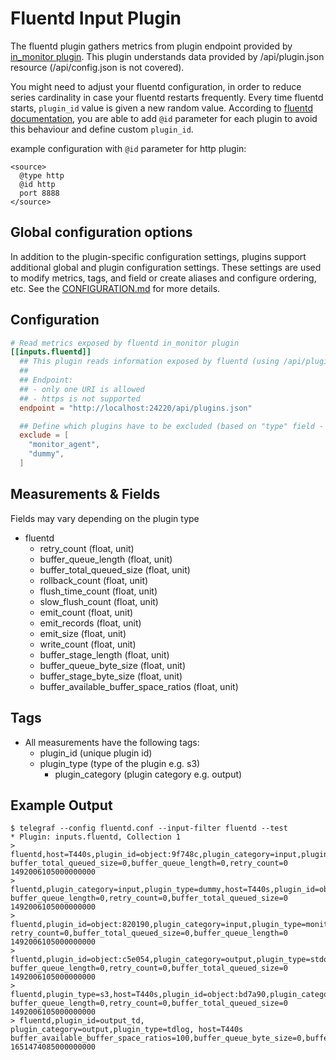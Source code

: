 # Fluentd Input Plugin

The fluentd plugin gathers metrics from plugin endpoint provided by [in_monitor
plugin][1].  This plugin understands data provided by /api/plugin.json resource
(/api/config.json is not covered).

You might need to adjust your fluentd configuration, in order to reduce series
cardinality in case your fluentd restarts frequently. Every time fluentd starts,
`plugin_id` value is given a new random value.  According to [fluentd
documentation][2], you are able to add `@id` parameter for each plugin to avoid
this behaviour and define custom `plugin_id`.

example configuration with `@id` parameter for http plugin:

```text
<source>
  @type http
  @id http
  port 8888
</source>
```

[1]: https://docs.fluentd.org/input/monitor_agent
[2]: https://docs.fluentd.org/configuration/config-file#common-plugin-parameter

## Global configuration options <!-- @/docs/includes/plugin_config.md -->

In addition to the plugin-specific configuration settings, plugins support
additional global and plugin configuration settings. These settings are used to
modify metrics, tags, and field or create aliases and configure ordering, etc.
See the [CONFIGURATION.md][CONFIGURATION.md] for more details.

[CONFIGURATION.md]: ../../../docs/CONFIGURATION.md

## Configuration

```toml @sample.conf
# Read metrics exposed by fluentd in_monitor plugin
[[inputs.fluentd]]
  ## This plugin reads information exposed by fluentd (using /api/plugins.json endpoint).
  ##
  ## Endpoint:
  ## - only one URI is allowed
  ## - https is not supported
  endpoint = "http://localhost:24220/api/plugins.json"

  ## Define which plugins have to be excluded (based on "type" field - e.g. monitor_agent)
  exclude = [
    "monitor_agent",
    "dummy",
  ]
```

## Measurements & Fields

Fields may vary depending on the plugin type

- fluentd
  - retry_count              (float, unit)
  - buffer_queue_length      (float, unit)
  - buffer_total_queued_size (float, unit)
  - rollback_count           (float, unit)
  - flush_time_count         (float, unit)
  - slow_flush_count         (float, unit)
  - emit_count               (float, unit)
  - emit_records             (float, unit)
  - emit_size                (float, unit)
  - write_count              (float, unit)
  - buffer_stage_length      (float, unit)
  - buffer_queue_byte_size   (float, unit)
  - buffer_stage_byte_size   (float, unit)
  - buffer_available_buffer_space_ratios (float, unit)  

## Tags

- All measurements have the following tags:
  - plugin_id        (unique plugin id)
  - plugin_type      (type of the plugin e.g. s3)
    - plugin_category  (plugin category e.g. output)

## Example Output

```shell
$ telegraf --config fluentd.conf --input-filter fluentd --test
* Plugin: inputs.fluentd, Collection 1
> fluentd,host=T440s,plugin_id=object:9f748c,plugin_category=input,plugin_type=dummy buffer_total_queued_size=0,buffer_queue_length=0,retry_count=0 1492006105000000000
> fluentd,plugin_category=input,plugin_type=dummy,host=T440s,plugin_id=object:8da98c buffer_queue_length=0,retry_count=0,buffer_total_queued_size=0 1492006105000000000
> fluentd,plugin_id=object:820190,plugin_category=input,plugin_type=monitor_agent,host=T440s retry_count=0,buffer_total_queued_size=0,buffer_queue_length=0 1492006105000000000
> fluentd,plugin_id=object:c5e054,plugin_category=output,plugin_type=stdout,host=T440s buffer_queue_length=0,retry_count=0,buffer_total_queued_size=0 1492006105000000000
> fluentd,plugin_type=s3,host=T440s,plugin_id=object:bd7a90,plugin_category=output buffer_queue_length=0,retry_count=0,buffer_total_queued_size=0 1492006105000000000
> fluentd,plugin_id=output_td, plugin_category=output,plugin_type=tdlog, host=T440s buffer_available_buffer_space_ratios=100,buffer_queue_byte_size=0,buffer_queue_length=0,buffer_stage_byte_size=0,buffer_stage_length=0,buffer_total_queued_size=0,emit_count=0,emit_records=0,flush_time_count=0,retry_count=0,rollback_count=0,slow_flush_count=0,write_count=0 1651474085000000000
```
